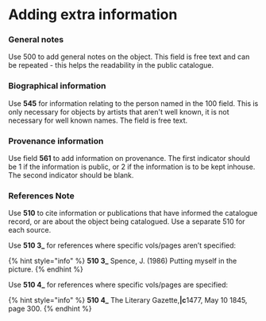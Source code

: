 # Adding extra information

### General notes

Use 500 to add general notes on the object. This field is free text and can be repeated - this helps the readability in the public catalogue.

### Biographical information

Use **545** for information relating to the person named in the 100 field. This is only necessary for objects by artists that aren't well known, it is not necessary for well known names. The field is free text.

### Provenance information

Use field **561** to add information on provenance. The first indicator should be 1 if the information is public, or 2 if the information is to be kept inhouse. The second indicator should be blank.

### References Note

Use **510** to cite information or publications that have informed the catalogue record, or are about the object being catalogued. Use a separate 510 for each source.&#x20;

Use **510 3\_** for references where specific vols/pages aren’t specified:

{% hint style="info" %}
**510 3\_** Spence, J. (1986) Putting myself in the picture.
{% endhint %}

Use **510 4\_** for references where specific vols/pages are specified:

{% hint style="info" %}
**510 4\_** The Literary Gazette,**|c**1477, May 10 1845, page 300.
{% endhint %}
